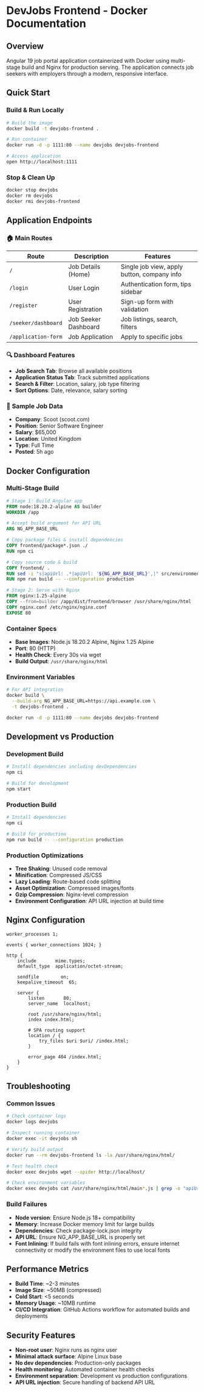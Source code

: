 # DevJobs Frontend - Docker Documentation

## Overview
Angular 19 job portal application containerized with Docker using multi-stage build and Nginx for production serving. The application connects job seekers with employers through a modern, responsive interface.

## Quick Start

### Build & Run Locally
```bash
# Build the image
docker build -t devjobs-frontend .

# Run container
docker run -d -p 1111:80 --name devjobs devjobs-frontend

# Access application
open http://localhost:1111
```

### Stop & Clean Up
```bash
docker stop devjobs
docker rm devjobs
docker rmi devjobs-frontend
```

## Application Endpoints

### 🏠 **Main Routes**
| Route | Description | Features |
|-------|-------------|----------|
| `/` | Job Details (Home) | Single job view, apply button, company info |
| `/login` | User Login | Authentication form, tips sidebar |
| `/register` | User Registration | Sign-up form with validation |
| `/seeker/dashboard` | Job Seeker Dashboard | Job listings, search, filters |
| `/application-form` | Job Application | Apply to specific jobs |

### 🔍 **Dashboard Features**
- **Job Search Tab**: Browse all available positions
- **Application Status Tab**: Track submitted applications
- **Search & Filter**: Location, salary, job type filtering
- **Sort Options**: Date, relevance, salary sorting

### 🎯 **Sample Job Data**
- **Company**: Scoot (scoot.com)
- **Position**: Senior Software Engineer
- **Salary**: $65,000
- **Location**: United Kingdom
- **Type**: Full Time
- **Posted**: 5h ago

## Docker Configuration

### Multi-Stage Build
```dockerfile
# Stage 1: Build Angular app
FROM node:18.20.2-alpine AS builder
WORKDIR /app

# Accept build argument for API URL
ARG NG_APP_BASE_URL

# Copy package files & install dependencies
COPY frontend/package*.json ./
RUN npm ci

# Copy source code & build
COPY frontend/ .
RUN sed -i "s|apiUrl: .*|apiUrl: '${NG_APP_BASE_URL}',|" src/environments/environment.prod.ts
RUN npm run build -- --configuration production

# Stage 2: Serve with Nginx
FROM nginx:1.25-alpine
COPY --from=builder /app/dist/frontend/browser /usr/share/nginx/html
COPY nginx.conf /etc/nginx/nginx.conf
EXPOSE 80
```

### Container Specs
- **Base Images**: Node.js 18.20.2 Alpine, Nginx 1.25 Alpine
- **Port**: 80 (HTTP)
- **Health Check**: Every 30s via wget
- **Build Output**: `/usr/share/nginx/html`

### Environment Variables
```bash
# For API integration
docker build \
  --build-arg NG_APP_BASE_URL=https://api.example.com \
  -t devjobs-frontend .

docker run -d -p 1111:80 --name devjobs devjobs-frontend
```

## Development vs Production

### Development Build
```bash
# Install dependencies including devDependencies
npm ci

# Build for development
npm start
```

### Production Build
```bash
# Install dependencies
npm ci

# Build for production
npm run build -- --configuration production
```

### Production Optimizations
- **Tree Shaking**: Unused code removal
- **Minification**: Compressed JS/CSS
- **Lazy Loading**: Route-based code splitting
- **Asset Optimization**: Compressed images/fonts
- **Gzip Compression**: Nginx-level compression
- **Environment Configuration**: API URL injection at build time

## Nginx Configuration
```nginx
worker_processes 1;

events { worker_connections 1024; }

http {
    include       mime.types;
    default_type  application/octet-stream;

    sendfile        on;
    keepalive_timeout  65;

    server {
        listen       80;
        server_name  localhost;

        root /usr/share/nginx/html;
        index index.html;

        # SPA routing support
        location / {
            try_files $uri $uri/ /index.html;
        }

        error_page 404 /index.html;
    }
}
```

## Troubleshooting

### Common Issues
```bash
# Check container logs
docker logs devjobs

# Inspect running container
docker exec -it devjobs sh

# Verify build output
docker run --rm devjobs-frontend ls -la /usr/share/nginx/html/

# Test health check
docker exec devjobs wget --spider http://localhost/

# Check environment variables
docker exec devjobs cat /usr/share/nginx/html/main*.js | grep -o "apiUrl:[^,]*"
```

### Build Failures
- **Node version**: Ensure Node.js 18+ compatibility
- **Memory**: Increase Docker memory limit for large builds
- **Dependencies**: Check package-lock.json integrity
- **API URL**: Ensure NG_APP_BASE_URL is properly set
- **Font Inlining**: If build fails with font inlining errors, ensure internet connectivity or modify the environment files to use local fonts

## Performance Metrics
- **Build Time**: ~2-3 minutes
- **Image Size**: ~50MB (compressed)
- **Cold Start**: <5 seconds
- **Memory Usage**: ~10MB runtime
- **CI/CD Integration**: GitHub Actions workflow for automated builds and deployments

## Security Features
- **Non-root user**: Nginx runs as nginx user
- **Minimal attack surface**: Alpine Linux base
- **No dev dependencies**: Production-only packages
- **Health monitoring**: Automated container health checks
- **Environment separation**: Development vs production configurations
- **API URL injection**: Secure handling of backend API URL